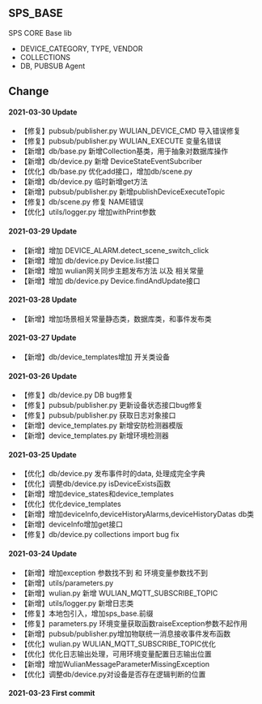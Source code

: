 ## SPS_BASE

SPS CORE Base lib
- DEVICE_CATEGORY, TYPE, VENDOR
- COLLECTIONS
- DB, PUBSUB Agent

## Change
#### 2021-03-30 Update
- 【修复】pubsub/publisher.py WULIAN_DEVICE_CMD 导入错误修复
- 【修复】pubsub/publisher.py WULIAN_EXECUTE 变量名错误
- 【新增】db/base.py 新增Collection基类，用于抽象对数据库操作
- 【新增】db/device.py 新增 DeviceStateEventSubcriber
- 【优化】db/base.py 优化add接口，增加db/scene.py
- 【新增】db/device.py 临时新增get方法
- 【新增】pubsub/publisher.py 新增publishDeviceExecuteTopic
- 【修复】db/scene.py 修复 NAME错误
- 【优化】utils/logger.py 增加withPrint参数

#### 2021-03-29 Update
- 【新增】增加 DEVICE_ALARM.detect_scene_switch_click
- 【新增】增加 db/device.py Device.list接口
- 【新增】增加 wulian网关同步主题发布方法 以及 相关常量
- 【新增】增加 db/device.py Device.findAndUpdate接口

#### 2021-03-28 Update
- 【新增】增加场景相关常量静态类，数据库类，和事件发布类

#### 2021-03-27 Update
- 【新增】db/device_templates增加 开关类设备

#### 2021-03-26 Update
- 【修复】db/device.py DB bug修复
- 【修复】pubsub/publisher.py 更新设备状态接口bug修复
- 【修复】pubsub/publisher.py 获取日志对象接口
- 【新增】device_templates.py 新增安防检测器模版
- 【新增】device_templates.py 新增环境检测器

#### 2021-03-25 Update
- 【优化】db/device.py 发布事件时的data, 处理成完全字典
- 【优化】调整db/device.py isDeviceExists函数
- 【新增】增加device_states和device_templates
- 【优化】优化device_templates
- 【新增】增加deviceInfo,deviceHistoryAlarms,deviceHistoryDatas db类
- 【新增】deviceInfo增加get接口
- 【修复】db/device.py collections import bug fix

#### 2021-03-24 Update
- 【新增】增加exception 参数找不到 和 环境变量参数找不到
- 【新增】utils/parameters.py
- 【新增】wulian.py 新增 WULIAN_MQTT_SUBSCRIBE_TOPIC
- 【新增】utils/logger.py 新增日志类
- 【修复】本地包引入，增加sps_base.前缀
- 【修复】parameters.py 环境变量获取函数raiseException参数不起作用
- 【新增】pubsub/publisher.py增加物联统一消息接收事件发布函数
- 【优化】wulian.py WULIAN_MQTT_SUBSCRIBE_TOPIC优化
- 【优化】优化日志输出处理，可用环境变量配置日志输出位置
- 【新增】增加WulianMessageParameterMissingException
- 【优化】调整db/device.py对设备是否存在逻辑判断的位置

#### 2021-03-23 First commit